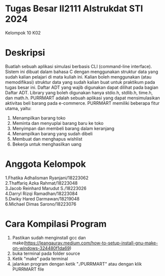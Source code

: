 # Tugas Besar II2111 Alstrukdat STI 2024
Kelompok 10 K02

# Deskripsi 
Buatlah sebuah aplikasi simulasi berbasis CLI (command-line interface). Sistem ini dibuat dalam bahasa C dengan menggunakan struktur data yang sudah kalian pelajari di mata kuliah ini. Kalian boleh menggunakan (atau memodifikasi) struktur data yang sudah kalian buat untuk praktikum pada tugas besar ini. Daftar ADT yang wajib digunakan dapat dilihat pada bagian Daftar ADT. Library yang boleh digunakan hanya stdio.h, stdlib.h, time.h, dan math.h.
PURRMART adalah sebuah aplikasi yang dapat mensimulasikan aktivitas beli barang pada e-commerce. PURRMART memiliki beberapa fitur utama, yaitu:
1. Menampilkan barang toko
2. Meminta dan menyuplai barang baru ke toko
3. Menyimpan dan membeli barang dalam keranjang
4. Menampilkan barang yang sudah dibeli
5. Membuat dan menghapus wishlist
6. Bekerja untuk menghasilkan uang


# Anggota Kelompok 
1.Fhatika Adhalisman Ryanjani/18223062<br />
2.Thaffariq Azka Rahmat/18223048<br />
3.Jacob Reinhard Marudut S./18223026<br />
4.Darryl Rizqi Ramadhan/18223084<br />
5.Dwiky Hared Darmawan/18219048<br />
6.Michael Dimas Sarono/18223076<br />

# Cara Kompilasi Program 
1. Pastikan sudah menginstall gcc dan make(https://leangaurav.medium.com/how-to-setup-install-gnu-make-on-windows-324480f1da69)
2. buka terminal pada folder source
3. Ketik "make" pada terminal
4. jalankan program dengan ketik "./PURRMART" atau dengan klik PURRMART file

